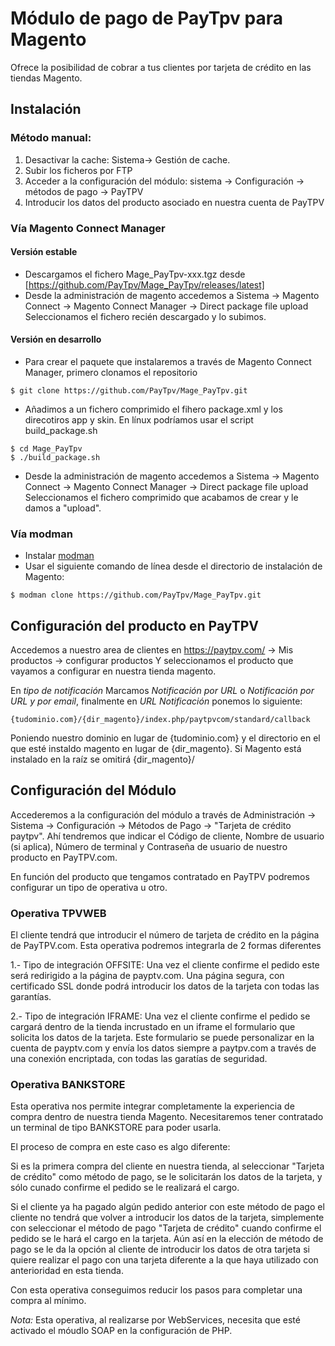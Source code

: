 # Módulo de pago de PayTpv para Magento


Ofrece la posibilidad de cobrar a tus clientes por tarjeta de crédito en las tiendas Magento.


## Instalación
 
### Método manual:
 
1. Desactivar la cache: Sistema-> Gestión de cache.
2. Subir los ficheros por FTP
3. Acceder a la configuración del módulo: sistema -> Configuración -> métodos de pago -> PayTPV
4. Introducir los datos del producto asociado en nuestra cuenta de PayTPV

### Vía Magento Connect Manager
#### Versión estable
- Descargamos el fichero Mage_PayTpv-xxx.tgz desde [https://github.com/PayTpv/Mage_PayTpv/releases/latest] 
- Desde la administración de magento accedemos a Sistema -> Magento Connect -> Magento Connect Manager -> Direct package file upload Seleccionamos el fichero recién descargado y lo subimos.

#### Versión en desarrollo
- Para crear el paquete que instalaremos a través de Magento Connect Manager, primero clonamos el repositorio
```  shell-script
$ git clone https://github.com/PayTpv/Mage_PayTpv.git
```
- Añadimos a un fichero comprimido el fihero package.xml y los direcotiros app y skin. En línux podríamos usar el script build_package.sh
```  shell-script
$ cd Mage_PayTpv
$ ./build_package.sh
```   
- Desde la administración de magento accedemos a Sistema -> Magento Connect -> Magento Connect Manager -> Direct package file upload Seleccionamos el fichero comprimido que acabamos de crear y le damos a "upload".
  
### Vía modman
- Instalar [modman](https://github.com/colinmollenhour/modman)
- Usar el siguiente comando de línea desde el directorio de instalación de Magento:
```
$ modman clone https://github.com/PayTpv/Mage_PayTpv.git
```

## Configuración del producto en PayTPV

Accedemos a nuestro area de clientes en https://paytpv.com/ → Mis productos → configurar productos Y seleccionamos el producto que vayamos a configurar en nuestra tienda magento.

En _tipo de notificación_ Marcamos _Notificación por URL_ o _Notificación por URL y por email_, finalmente en _URL Notificación_ ponemos lo siguiente:
```
{tudominio.com}/{dir_magento}/index.php/paytpvcom/standard/callback
```

Poniendo nuestro dominio en lugar de {tudominio.com} y el directorio en el que esté instaldo magento en lugar de {dir_magento}. Si Magento está instalado en la raíz se omitirá {dir_magento}/ 

## Configuración del Módulo

Accederemos a la configuración del módulo a través de Administración → Sistema → Configuración → Métodos de Pago → "Tarjeta de crédito paytpv". Ahí tendremos que indicar el Código de cliente, Nombre de usuario (si aplica), Número de terminal y Contraseña de usuario de nuestro producto en PayTPV.com.

En función del producto que tengamos contratado en PayTPV podremos configurar un tipo de operativa u otro.


### Operativa TPVWEB

El cliente tendrá que introducir el número de tarjeta de crédito en la página de PayTPV.com.
Esta operativa podremos integrarla de 2 formas diferentes

1.- Tipo de integración OFFSITE:
Una vez el cliente confirme el pedido este será redirigido a la página de payptv.com. Una página segura, con certificado SSL donde podrá introducir los datos de la tarjeta con todas las garantías.
    
2.- Tipo de integración IFRAME:
Una vez el cliente confirme el pedido se cargará dentro de la tienda incrustado en un iframe el formulario que solicita los datos de la tarjeta. Este formulario se puede personalizar en la cuenta de payptv.com y envía los datos siempre a paytpv.com a través de una conexión encriptada, con todas las garatías de seguridad.


### Operativa BANKSTORE

Esta operativa nos permite integrar completamente la experiencia de compra dentro de nuestra tienda Magento. Necesitaremos tener contratado un terminal de tipo BANKSTORE para poder usarla.
    
El proceso de compra en este caso es algo diferente:

Si es la primera compra del cliente en nuestra tienda, al seleccionar "Tarjeta de crédito" como método de pago, se le solicitarán los datos de la tarjeta, y sólo cunado confirme el pedido se le realizará el cargo.
  
Si el cliente ya ha pagado algún pedido anterior con este método de pago el cliente no tendrá que volver a introducir los datos de la tarjeta, simplemente con seleccionar el método de pago "Tarjeta de crédito" cuando confirme el pedido se le hará el cargo en la tarjeta. Aún así en la elección de método de pago se le da la opción al cliente de introducir los datos de otra tarjeta si quiere realizar el pago con una tarjeta diferente a la que haya utilizado con anterioridad en esta tienda.
  
Con esta operativa conseguimos reducir los pasos para completar una compra al mínimo.

*Nota:* Esta operativa, al realizarse por WebServices, necesita que esté activado el móudlo SOAP en la configuración de PHP.
